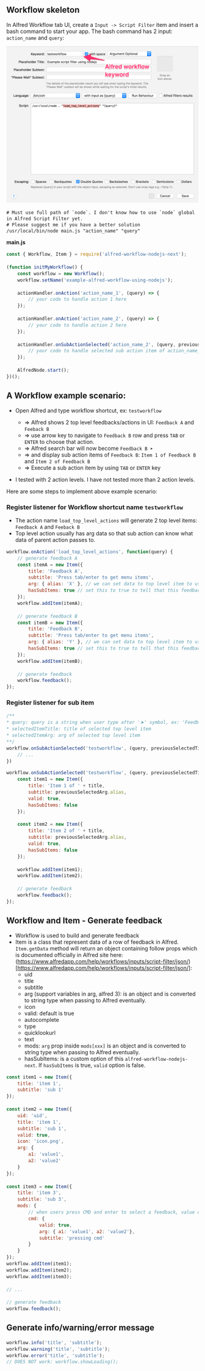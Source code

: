 ## Workflow skeleton

In Alfred Workflow tab UI, create a `Input -> Script Filter` item and insert a bash command to start your app.
The bash command has 2 input: `action_name` and `query`:

![Script Filter config](images/script_filter.png)


```shell
# Must use full path of `node`. I don't know how to use `node` global in Alfred Script Filter yet. 
# Please suggest me if you have a better solution
/usr/local/bin/node main.js "action_name" "query"
```

**main.js**
```js
const { Workflow, Item } = require('alfred-workflow-nodejs-next');

(function initMyWorkflow() {
    const workflow = new Workflow();
    workflow.setName('example-alfred-workflow-using-nodejs');

    actionHandler.onAction('action_name_1', (query) => {
        // your code to handle action 1 here
    });

    actionHandler.onAction('action_name_2', (query) => {
        // your code to handle action 2 here
    });

    actionHandler.onSubActionSelected('action_name_2', (query, previousSelectedTitle, previousSelectedArg) => {
        // your code to handle selected sub action item of action_name_2 here
    });

    AlfredNode.start();
})();
```

## A Workflow example scenario:

- Open Alfred and type workflow shortcut, ex: `testworkflow`
    + => Alfred shows 2 top level feedbacks/actions in UI: `Feedback A` and `Feeback B`
    + => use arrow key to navigate to `Feedback B` row and press `TAB` or `ENTER` to choose that action.
    + => Alfred search bar will now become `Feedback B ➤ `
    + => and display sub action items of `Feedback B`: `Item 1 of Feedback B` and `Item 2 of Feedback B`
    + => Execute a sub action item by using `TAB` or `ENTER` key

- I tested with 2 action levels. I have not tested more than 2 action levels.
  
Here are some steps to implement above example scenario: 

### Register listener for Workflow shortcut name `testworkflow`

- The action name `load_top_level_actions` will generate 2 top level items: `Feedback A` and `Feeback B`
- Top level action usually has arg data so that sub action can know what data of parent action passes to.
  
```js
workflow.onAction('load_top_level_actions', function(query) {
    // generate feedback A
    const itemA = new Item({
        title: 'Feedback A',
        subtitle: 'Press tab/enter to get menu items',
        arg: { alias: 'X' }, // we can set data to top level item to use later to build sub items
        hasSubItems: true // set this to true to tell that this feedback has sub Items, `valid` prop is false when `hasSubItems` is true
    });
    workflow.addItem(itemA);

    // generate feedback B
    const itemB = new Item({
        title: 'Feedback B',
        subtitle: 'Press tab/enter to get menu items',
        arg: { alias: 'Y' }, // we can set data to top level item to use later to build sub items
        hasSubItems: true // set this to true to tell that this feedback has sub Items
    });
    workflow.addItem(itemB);

    // generate feedback
    workflow.feedback();
});
```

### Register listener for sub item

```js
/**
* query: query is a string when user type after '➤' symbol, ex: 'Feedback A ➤ queryabc'
* selectedItemTitle: title of selected top level item
* selectedItemArg: arg of selected top level item
**/
workflow.onSubActionSelected('testworkflow', (query, previousSelectedTitle, previousSelectedArg) => { 
    // ...
})
```

```js
workflow.onSubActionSelected('testworkflow', (query, previousSelectedTitle, previousSelectedArg) => {
    const item1 = new Item({
        title: 'Item 1 of ' + title,
        subtitle: previousSelectedArg.alias,
        valid: true,
        hasSubItems: false
    });

    const item2 = new Item({
        title: 'Item 2 of ' + title,
        subtitle: previousSelectedArg.alias,
        valid: true,
        hasSubItems: false
    });

    workflow.addItem(item1);
    workflow.addItem(item2);

    // generate feedback
    workflow.feedback();
});
```

## Workflow and Item - Generate feedback

- Workflow is used to build and generate feedback
- Item is a class that represent data of a row of feedback in Alfred. `Item.getData` method will return an object containing follow props which is documented officially in Alfred site here: (https://www.alfredapp.com/help/workflows/inputs/script-filter/json/)[https://www.alfredapp.com/help/workflows/inputs/script-filter/json/]:
    * uid
    * title
    * subtitle
    * arg (support variables in arg, alfred 3): is an object and is converted to string type when passing to Alfred eventually.
    * icon
    * valid: default is true
    * autocomplete
    * type
    * quicklookurl
    * text
    * mods: `arg` prop inside `mods[xxx]` is an object and is converted to string type when passing to Alfred eventually.
    * hasSubItems: is a custom option of this `alfred-workflow-nodejs-next`. If `hasSubItems` is true, `valid` option is false.  

```js
const item1 = new Item({
    title: 'item 1',
    subtitle: 'sub 1'
});

const item2 = new Item({
    uid: 'uid',
    title: 'item 1',
    subtitle: 'sub 1',
    valid: true,
    icon: 'icon.png',
    arg: {
        a1: 'value1',
        a2: 'value2'
    }
});

const item3 = new Item({
    title: 'item 3',
    subtitle: 'sub 3',
    mods: {
        // when users press CMD and enter to select a feedback, value of `arg` will be passed to next handler. 
        cmd: {
            valid: true,
            arg: { a1: 'value1', a2: 'value2'},
            subtitle: 'pressing cmd'
        }
    }
});
workflow.addItem(item1);
workflow.addItem(item2);
workflow.addItem(item3);

// ...

// generate feedback
workflow.feedback();
```


## Generate info/warning/error message

```js
workflow.info('title', 'subtitle');
workflow.warning('title', 'subtitle');
workflow.error('title', 'subtitle');
// DOES NOT work: workflow.showLoading();
```